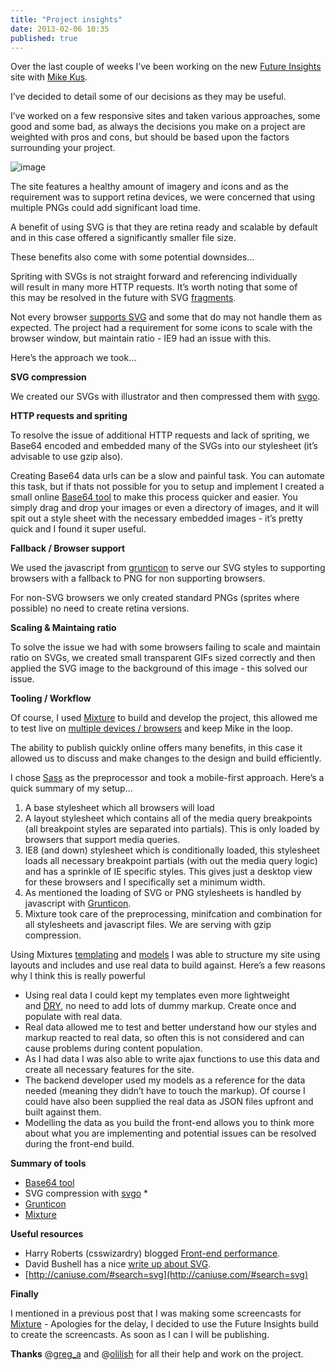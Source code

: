 ```yaml
---
title: "Project insights"
date: 2013-02-06 10:35
published: true
---
```


Over the last couple of weeks I&#8217;ve been working on the new [Future Insights](http://futureinsightslive.com) site with [Mike Kus](http://mikekus.com).

I&#8217;ve decided to detail some of our decisions as they may be useful.

I&#8217;ve worked on a few responsive sites and taken various approaches, some good and some bad, as always the decisions you make on a project are weighted with pros and cons, but should be based upon the factors surrounding your project.

![image](http://media.tumblr.com/0a7c17641437b61e9b2b2386ad0145d7/tumblr_inline_mhujprxoMX1qz4rgp.png)

The site features a healthy amount of imagery and icons and as the requirement was to support retina devices, we were concerned that using multiple PNGs could add significant load time.

A benefit of using SVG is that they are retina ready and scalable by default and in this case offered a significantly smaller file size.

These benefits also come with some potential downsides&#8230;

Spriting with SVGs is not straight forward and referencing individually will result in many more HTTP requests. It&#8217;s worth noting that some of this may be resolved in the future with SVG [fragments](http://www.broken-links.com/2012/08/14/better-svg-sprites-with-fragment-identifiers/).

Not every browser [supports SVG](http://caniuse.com/#search=svg) and some that do may not handle them as expected. The project had a requirement for some icons to scale with the browser window, but maintain ratio - IE9 had an issue with this.

Here&#8217;s the approach we took&#8230;

**SVG compression**

We created our SVGs with illustrator and then compressed them with [svgo](https://github.com/svg/svgo).

**HTTP requests and spriting**

To resolve the issue of additional HTTP requests and lack of spriting, we Base64 encoded and embedded many of the SVGs into our stylesheet (it&#8217;s advisable to use gzip also).

Creating Base64 data urls can be a slow and painful task. You can automate this task, but if thats not possible for you to setup and implement I created a small online [Base64 tool](http://neil.mixture.io/non) to make this process quicker and easier. You simply drag and drop your images or even a directory of images, and it will spit out a style sheet with the necessary embedded images - it&#8217;s pretty quick and I found it super useful.

**Fallback / Browser support**

We used the javascript from [grunticon](https://github.com/filamentgroup/grunticon) to serve our SVG styles to supporting browsers with a fallback to PNG for non supporting browsers. 

For non-SVG browsers we only created standard PNGs (sprites where possible) no need to create retina versions.

**Scaling &amp; Maintaing ratio**

To solve the issue we had with some browsers failing to scale and maintain ratio on SVGs, we created small transparent GIFs sized correctly and then applied the SVG image to the background of this image - this solved our issue.

**Tooling / Workflow**

Of course, I used [Mixture](http://mixture.io) to build and develop the project, this allowed me to test live on [multiple devices / browsers](http://www.youtube.com/watch?v=ER-la4wunyo) and keep Mike in the loop.

The ability to publish quickly online offers many benefits, in this case it allowed us to discuss and make changes to the design and build efficiently.

I chose [Sass](http://sass-lang.com/) as the preprocessor and took a mobile-first approach. Here&#8217;s a quick summary of my setup&#8230;

1. A base stylesheet which all browsers will load
2. A layout stylesheet which contains all of the media query breakpoints (all breakpoint styles are separated into partials). This is only loaded by browsers that support media queries.
3. IE8 (and down) stylesheet which is conditionally loaded, this stylesheet loads all necessary breakpoint partials (with out the media query logic) and has a sprinkle of IE specific styles. This gives just a desktop view for these browsers and I specifically set a minimum width.
4. As mentioned the loading of SVG or PNG stylesheets is handled by javascript with [Grunticon](https://github.com/filamentgroup/grunticon).
5. Mixture took care of the preprocessing, minifcation and combination for all stylesheets and javascript files. We are serving with gzip compression.

Using Mixtures [templating](http://docs.mixture.io/templates) and [models](http://docs.mixture.io/models) I was able to structure my site using layouts and includes and use real data to build against. Here&#8217;s a few reasons why I think this is really powerful

* Using real data I could kept my templates even more lightweight and [DRY](http://en.wikipedia.org/wiki/Don), no need to add lots of dummy markup. Create once and populate with real data.
* Real data allowed me to test and better understand how our styles and markup reacted to real data, so often this is not considered and can cause problems during content population.
* As I had data I was also able to write ajax functions to use this data and create all necessary features for the site.
* The backend developer used my models as a reference for the data needed (meaning they didn&#8217;t have to touch the markup). Of course I could have also been supplied the real data as JSON files upfront and built against them.
* Modelling the data as you build the front-end allows you to think more about what you are implementing and potential issues can be resolved during the front-end build.

**Summary of tools**

* [Base64 tool](http://neil.mixture.io/non)
* SVG compression with [svgo](https://github.com/svg/svgo) *
* [Grunticon](https://github.com/filamentgroup/grunticon)
* [Mixture](http://mixture.io)

**Useful resources**

* Harry Roberts (csswizardry) blogged [Front-end performance](http://csswizardry.com/2013/01/front-end-performance-for-web-designers-and-front-end-developers/).
* David Bushell has a nice [write up about SVG](http://dbushell.com/2013/02/04/a-primer-to-front-end-svg-hacking/).
* [http://caniuse.com/#search=svg](http://caniuse.com/#search=svg)

**Finally**

I mentioned in a previous post that I was making some screencasts for [Mixture](http://mixture.io) - Apologies for the delay, I decided to use the Future Insights build to create the screencasts. As soon as I can I will be publishing.

**Thanks** @[greg_a](http://twitter.com/greg_a) and @[olilish](http://twitter.com/olilish) for all their help and work on the project.